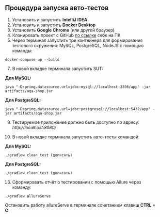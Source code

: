 ## Процедура запуска авто-тестов

1. Установить и запустить **IntelliJ IDEA**
2. Установить и запустить **Docker Desktop**
3. Установить **Google Chrome** (или другой браузер)
4. Клонировать проект с GitHub [по ссылке](https://github.com/lizvalk/Diploma) себе на ПК
5. Через терминал запустить три контейнера для формирования тестового окружения: MySQL, PostgreSQL, NodeJS с помощью команды:
```
docker-compose up --build
```
7. В новой вкладке терминала запустить SUT:

**Для MySQL:**
```
java "-Dspring.datasource.url=jdbc:mysql://localhost:3306/app" -jar artifacts/aqa-shop.jar
```
**Для PostgreSQL:**
```
java "-Dspring.datasource.url=jdbc:postgresql://localhost:5432/app" -jar artifacts/aqa-shop.jar
```
9. Тестируемое приложение должно быть доступно по адресу: _http://localhost:8080/_

11. В новой вкладке терминала запустить авто-тесты командой:

**Для MySQL:**
```
./gradlew clean test (дописать)
```
**Для PostgreSQL:**
```
./gradlew clean test (дописать)
```
13. Сформировать отчёт о тестировании с помощью Allure через команду:
```
./gradlew allureServe
```
Остановить работу allureServe в терминале сочетанием клавиш **CTRL + C**
